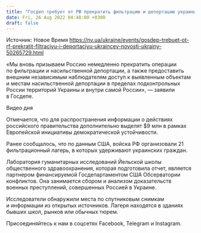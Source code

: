 ```yaml
---
title: "Госдеп требует от РФ прекратить фильтрацию и депортацию украинцев"
date: Fri, 26 Aug 2022 04:48:00 +0300
draft: false
---
```

Источник: Новое Время https://nv.ua/ukraine/events/gosdep-trebuet-ot-rf-prekratit-filtraciyu-i-deportaciyu-ukraincev-novosti-ukrainy-50265729.html


«Мы вновь призываем Россию немедленно прекратить операции по фильтрации и насильственной депортации, а также предоставить внешним независимым наблюдателям доступ к выявленным объектам и местам насильственной депортации в пределах подконтрольных России территорий Украины и внутри самой России», — заявили в Госдепе.

 Видео дня   

Отмечается, что для распространения информации о действиях российского правительства дополнительно выделят $9 млн в рамках Европейской инициативы демократической устойчивости.

Ранее сообщалось, что по данным США, войска РФ организовали 21 фильтрационный лагерь, в которых удерживают украинских граждан.

Лаборатория гуманитарных исследований Йельской школы общественного здравоохранения, которая подготовила отчет, является партнером финансируемой Госдепартаментом США Обсерватории конфликтов. Она занимается сбором и анализом доказательств военных преступлений, совершенных Россией в Украине.

Исследователи обнаружили места по спутниковым снимкам и информации из открытых источников. Лагеря находятся в зданиях бывших школ, рынков или обычных тюрем.

Присоединяйтесь к нам в соцсетях Facebook, Telegram и Instagram.
